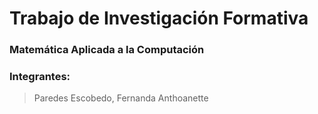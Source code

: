 # Trabajo de Investigación Formativa
### Matemática Aplicada a la Computación
### Integrantes:
>
> Paredes Escobedo, Fernanda Anthoanette
>
>
>
>
>


